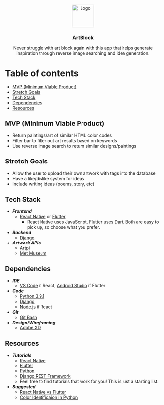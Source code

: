 <p align="center">
  <a href="https://example.com/">
    <img src="https://via.placeholder.com/72" alt="Logo" width=72 height=72>
  </a>

  <h3 align="center">ArtBlock</h3>

  <p align="center">
    Never struggle with art block again with this app that helps generate inspiration through reverse image searching and idea generation.
  </p>
</p>


# Table of contents

- [MVP (Minimum Viable Product)](#mvp-minimum-viable-product)
- [Stretch Goals](#stretch-goals)
- [Tech Stack](#tech-stack)
- [Dependencies](#dependencies)
- [Resources](#resources)



## MVP (Minimum Viable Product)

- Return paintings/art of similar HTML color codes
- Filter bar to filter out art results based on keywords
- Use reverse image search to return similar designs/paintings

## Stretch Goals

- Allow the user to upload their own artwork with tags into the database
- Have a like/dislike system for ideas
- Include writing ideas (poems, story, etc)

## Tech Stack
- ___Frontend___
  - [React Native](https://reactnative.dev/) or [Flutter](https://flutter.dev/)
    - React Native uses JavaScript, Flutter uses Dart. Both are easy to pick up, so choose what you prefer.
- ___Backend___
  - [Django](https://www.djangoproject.com/)
- ___Artwork APIs___
  - [Artpi](https://www.artpi.co/how-it-works)
  - [Met Museum](https://metmuseum.github.io)
  
## Dependencies
  
  - ___IDE___
    - [VS Code](https://code.visualstudio.com/) if React, [Android Studio](https://developer.android.com/studio) if Flutter
  - ___Code___
    - [Python 3.9.1](https://www.python.org/downloads/release/python-391/)
    - [Django](https://docs.djangoproject.com/en/3.1/topics/install/#installing-official-release)
    - [Node.js](https://nodejs.org/en/) if React 
  - ___Git___
    - [Git Bash](https://git-scm.com/downloads)
  - ___Design/Wireframing___
    - [Adobe XD](https://www.adobe.com/products/xd.html)

## Resources
  - ___Tutorials___
    - [React Native](https://reactnative.dev/docs/getting-started)
    - [Flutter](https://flutter.dev/docs/get-started/codelab)
    - [Python](https://www.programiz.com/python-programming/tutorial)
    - [Django REST Framework](https://realpython.com/django-rest-framework-quick-start/)
    - Feel free to find tutorials that work for you! This is just a starting list.
  - ___Suggested___
    - [React Native vs Flutter](https://blog.codemagic.io/flutter-vs-react-native-a-developers-perspective/)
    - [Color Identificaion in Python](https://towardsdatascience.com/color-identification-in-images-machine-learning-application-b26e770c4c71)

